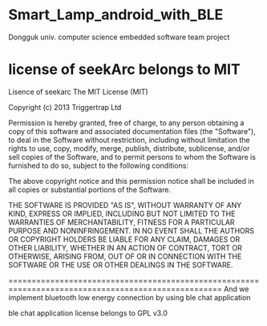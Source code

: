 # Smart_Lamp_android_with_BLE
Dongguk univ. computer science embedded software team project 


license of seekArc belongs to MIT
====================================================================================================
Lisence of seekarc The MIT License (MIT)

Copyright (c) 2013 Triggertrap Ltd

Permission is hereby granted, free of charge, to any person obtaining a copy of this software 
and associated documentation files (the "Software"), to deal in the Software without restriction, 
including without limitation the rights to use, copy, modify, merge, publish, distribute, sublicense,
and/or sell copies of the Software, and to permit persons to whom the Software is furnished to do so,
subject to the following conditions:

The above copyright notice and this permission notice shall be included in all copies or substantial
portions of the Software.

THE SOFTWARE IS PROVIDED "AS IS", WITHOUT WARRANTY OF ANY KIND, EXPRESS OR IMPLIED, INCLUDING BUT NOT
LIMITED TO THE WARRANTIES OF MERCHANTABILITY, FITNESS FOR A PARTICULAR PURPOSE AND NONINFRINGEMENT. 
IN NO EVENT SHALL THE AUTHORS OR COPYRIGHT HOLDERS BE LIABLE FOR ANY CLAIM, DAMAGES OR OTHER LIABILITY,
WHETHER IN AN ACTION OF CONTRACT, TORT OR OTHERWISE, ARISING FROM, OUT OF OR IN CONNECTION WITH 
THE SOFTWARE OR THE USE OR OTHER DEALINGS IN THE SOFTWARE.

====================================================================================================
And we implement bluetooth low energy connection by using ble chat application

ble chat application license belongs to GPL v3.0
